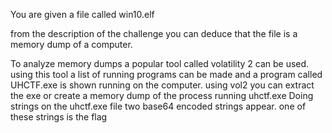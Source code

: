 You are given a file called win10.elf

from the description of the challenge you can deduce that the file is a memory dump of a computer.

To analyze memory dumps a popular tool called volatility 2 can be used. using this tool a list of running programs can be made and a program called UHCTF.exe is shown running on the computer.
using vol2 you can extract the exe or create a memory dump of the process running uhctf.exe 
Doing strings on the uhctf.exe file two base64 encoded strings appear. one of these strings is the flag
